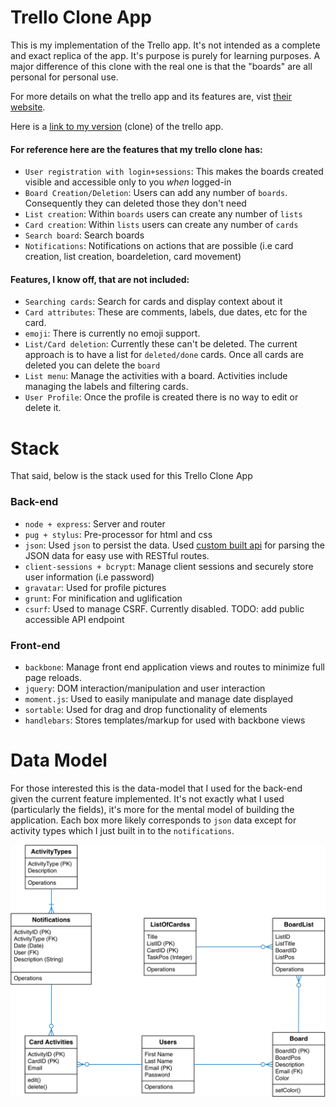 # Trello Clone App

This is my implementation of the Trello app. It's not intended as a complete and exact replica of the app. It's purpose is purely for learning purposes. A major difference of this clone with the real one is that the "boards" are all personal for personal use.

For more details on what the trello app and its features are, vist [their website](https://trello.com/).

Here is a [link to my version](https://pure-everglades-14342.herokuapp.com) (clone) of the trello app.

#### For reference here are the features that my trello clone has:
* `User registration with login+sessions`: This makes the boards created visible and accessible only to you *when* logged-in
* `Board Creation/Deletion`: Users can add any number of `boards`. Consequently they can deleted those they don't need
* `List creation`: Within `boards` users can create any number of `lists`
* `Card creation`: Within `lists` users can create any number of `cards`
* `Search board`: Search boards
* `Notifications`: Notifications on actions that are possible (i.e card creation, list creation, boardeletion, card movement)

#### Features, I know off, that are not included:
* `Searching cards`: Search for cards and display context about it
* `Card attributes`: These are comments, labels, due dates, etc for the card.
* `emoji`: There is currently no emoji support.
* `List/Card deletion`: Currently these can't be deleted. The current approach is to have a list for `deleted/done` cards. Once all cards are deleted you can delete the `board`
* `List menu`: Manage the activities with a board. Activities include managing the labels and filtering cards.
* `User Profile`: Once the profile is created there is no way to edit or delete it.


# Stack

That said, below is the stack used for this Trello Clone App

### Back-end

* `node + express`: Server and router
* `pug + stylus`: Pre-processor for html and css
* `json`: Used `json` to persist the data. Used [custom built api](https://github.com/preyes323/JSON-crud) for parsing the JSON data for easy use with RESTful routes.
* `client-sessions + bcrypt`: Manage client sessions and securely store user information (i.e password)
* `gravatar`: Used for profile pictures
* `grunt`: For minification and uglification
* `csurf`: Used to manage CSRF. Currently disabled. TODO: add public accessible API endpoint

### Front-end

* `backbone`: Manage front end application views and routes to minimize full page reloads.
* `jquery`: DOM interaction/manipulation and user interaction
* `moment.js`: Used to easily manipulate and manage date displayed
* `sortable`: Used for drag and drop functionality of elements
* `handlebars`: Stores templates/markup for used with backbone views

# Data Model

For those interested this is the data-model that I used for the back-end given the current feature implemented. It's not exactly what I used (particularly the fields), it's more for the mental model of building the application. Each box more likely corresponds to `json` data except for activity types which I just built in to the `notifications`.

![](https://github.com/preyes323/trello-clone-app/blob/master/trello-clone.png?raw=true)
